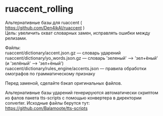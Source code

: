 # ruaccent_rolling
Альтернативные базы для ruaccent ( https://github.com/Den4ikAI/ruaccent )</br>
Цель: увеличить охват словарных замен, исправлять ошибки между релизами.

Файлы:</br>
ruaccent/dictionary/accent.json.gz    — словарь ударений</br>
ruaccent/dictionary/yo_words.json.gz  — словарь 'зеленый' --> 'зел+ёный' (и 'зелёный' --> 'зел+ёный')</br>
ruaccent/dictionary/rules_engine/accents.json  — правила обработки омографов по грамматическому признаку

Перед заменой, сделайте бэкап оригинальных файлов.

Альтернативные базы ударений генерируются автоматически скриптом из фалов пакета tts-scripts с помощью конвертера в
директории converter. Исходные файлы берутся тут: https://github.com/Balamoote/tts-scripts
